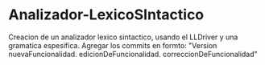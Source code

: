 # Analizador-LexicoSIntactico
Creacion de un analizador lexico sintactico, usando el LLDriver y una gramatica espesifica.
Agregar los commits en formto: "Version nuevaFuncionalidad. edicionDeFuncionalidad. correccionDeFuncionalidad"
